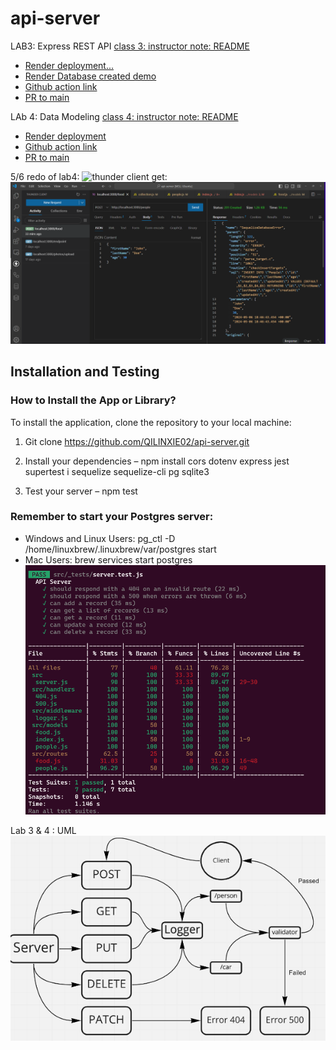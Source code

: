 # api-server
LAB3: Express REST API
[class 3: instructor note: README](https://github.com/codefellows/seattle-javascript-401d58/blob/main/class-03/README.md)
- [Render deployment...](https://api-server-yigi.onrender.com/)
- [Render Database created demo](https://dashboard.render.com/d/dpg-cop7piacn0vc73do1mrg-a)
- [Github action link](https://github.com/QILINXIE02/api-server/actions)
- [PR to main](https://github.com/QILINXIE02/api-server/pull/3)

LAb 4: Data Modeling
[class 4: instructor note: README](https://github.com/codefellows/seattle-javascript-401d58/blob/main/class-04/README.md)
- [Render deployment](https://api-server-yigi.onrender.com/)
- [Github action link](https://github.com/QILINXIE02/api-server/actions)
- [PR to main](https://github.com/QILINXIE02/api-server/pull/3)

5/6 redo of lab4: ![
  thunder client get:
](image-4.png)![alt text](image-3.png)




## Installation and Testing

### How to Install the App or Library?

To install the application, clone the repository to your local machine:

1. Git clone [<https://github.com/QILINXIE02/api-server.git>](https://github.com/QILINXIE02/api-server.git)

2. Install your dependencies – npm install cors dotenv express jest supertest i sequelize sequelize-cli pg sqlite3

3. Test your server – npm test

### Remember to start your Postgres server:
- Windows and Linux Users: pg_ctl -D /home/linuxbrew/.linuxbrew/var/postgres start
- Mac Users: brew services start postgres
![alt text](image-2.png)

Lab 3 & 4 : UML
![alt text](image.png)
